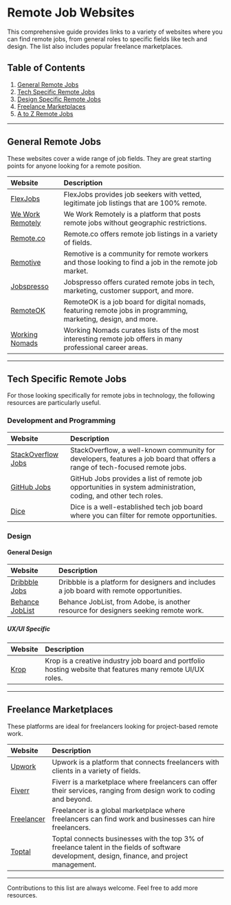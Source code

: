 # Remote Job Websites

This comprehensive guide provides links to a variety of websites where you can find remote jobs, from general roles to specific fields like tech and design. The list also includes popular freelance marketplaces.

## Table of Contents

1. [General Remote Jobs](#general-remote-jobs)
2. [Tech Specific Remote Jobs](#tech-specific-remote-jobs)
3. [Design Specific Remote Jobs](#design)
4. [Freelance Marketplaces](#freelance-marketplaces)
5. [A to Z Remote Jobs](#AtoZ-RemoteJobs.md)

---

## General Remote Jobs

These websites cover a wide range of job fields. They are great starting points for anyone looking for a remote position.

| Website | Description | 
| :------ | :---------- | 
| [FlexJobs](https://www.flexjobs.com/) | FlexJobs provides job seekers with vetted, legitimate job listings that are 100% remote. |
| [We Work Remotely](https://weworkremotely.com/) | We Work Remotely is a platform that posts remote jobs without geographic restrictions. |
| [Remote.co](https://remote.co/) | Remote.co offers remote job listings in a variety of fields. |
| [Remotive](https://remotive.io/) | Remotive is a community for remote workers and those looking to find a job in the remote job market. |
| [Jobspresso](https://jobspresso.co/) | Jobspresso offers curated remote jobs in tech, marketing, customer support, and more. |
| [RemoteOK](https://remoteok.io/) | RemoteOK is a job board for digital nomads, featuring remote jobs in programming, marketing, design, and more. |
| [Working Nomads](https://www.workingnomads.co/jobs) | Working Nomads curates lists of the most interesting remote job offers in many professional career areas. |

---

## Tech Specific Remote Jobs

For those looking specifically for remote jobs in technology, the following resources are particularly useful.

### Development and Programming

| Website | Description | 
| :------ | :---------- | 
| [StackOverflow Jobs](https://stackoverflow.com/jobs) | StackOverflow, a well-known community for developers, features a job board that offers a range of tech-focused remote jobs. |
| [GitHub Jobs](https://jobs.github.com/) | GitHub Jobs provides a list of remote job opportunities in system administration, coding, and other tech roles. |
| [Dice](https://www.dice.com/) | Dice is a well-established tech job board where you can filter for remote opportunities. |

### Design 

#### General Design

| Website | Description | 
| :------ | :---------- | 
| [Dribbble Jobs](https://dribbble.com/jobs) | Dribbble is a platform for designers and includes a job board with remote opportunities. |
| [Behance JobList](https://www.behance.net/joblist) | Behance JobList, from Adobe, is another resource for designers seeking remote work. |

##### UX/UI Specific

| Website | Description | 
| :------ | :---------- | 
| [Krop](https://www.krop.com/) | Krop is a creative industry job board and portfolio hosting website that features many remote UI/UX roles. |

---

## Freelance Marketplaces

These platforms are ideal for freelancers looking for project-based remote work.

| Website | Description | 
| :------ | :---------- | 
| [Upwork](https://www.upwork.com/) | Upwork is a platform that connects freelancers with clients in a variety of fields. |
| [Fiverr](https://www.fiverr.com/) | Fiverr is a marketplace where freelancers can offer their services, ranging from design work to coding and beyond. |
| [Freelancer](https://www.freelancer.com/) | Freelancer is a global marketplace where freelancers can find work and businesses can hire freelancers. |
| [Toptal](https://www.toptal.com/) | Toptal connects businesses with the top 3% of freelance talent in the fields of software development, design, finance, and project management. |

---

Contributions to this list are always welcome. Feel free to add more resources.

